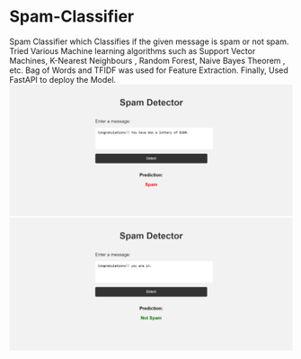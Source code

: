 # Spam-Classifier
Spam Classifier which Classifies if the given message is spam or not spam.
Tried Various Machine learning algorithms such as Support Vector Machines, K-Nearest Neighbours , Random Forest, Naive Bayes Theorem , etc.
Bag of Words and TFIDF was used for Feature Extraction.
Finally, Used FastAPI to deploy the Model.
![Image Alt Text](web_images/spam_image.png)
![Image Alt Text](web_images/not_spam_image.jpg)

